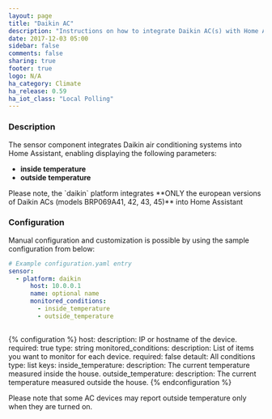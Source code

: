 ```yaml
---
layout: page
title: "Daikin AC"
description: "Instructions on how to integrate Daikin AC(s) with Home Assistant."
date: 2017-12-03 05:00
sidebar: false
comments: false
sharing: true
footer: true
logo: N/A
ha_category: Climate
ha_release: 0.59
ha_iot_class: "Local Polling"
---
```


### Description ###

The sensor component integrates Daikin air conditioning systems into Home Assistant, enabling displaying the following parameters:
- **inside temperature**
- **outside temperature**

<p class='note warning'>
    Please note, the `daikin` platform integrates **ONLY the european versions of Daikin ACs (models BRP069A41, 42, 43, 45)** into Home Assistant
</p>

### Configuration ###

Manual configuration and customization is possible by using the sample configuration from below:

```yaml
# Example configuration.yaml entry
sensor:
  - platform: daikin
      host: 10.0.0.1
      name: optional name
      monitored_conditions:
        - inside_temperature  
        - outside_temperature  
      
```

{% configuration %}
host:
  description: IP or hostname of the device.
  required: true
  type: string
monitored_conditions:
  description: List of items you want to monitor for each device.
  required: false
  detault: All conditions
  type: list
  keys:
    inside_temperature:
      description: The current temperature measured inside the house.
    outside_temperature:
      description: The current temperature measured outside the house.
{% endconfiguration %}

<p class='note warning'>
    Please note that some AC devices may report outside temperature only when they are turned on.
</p>
